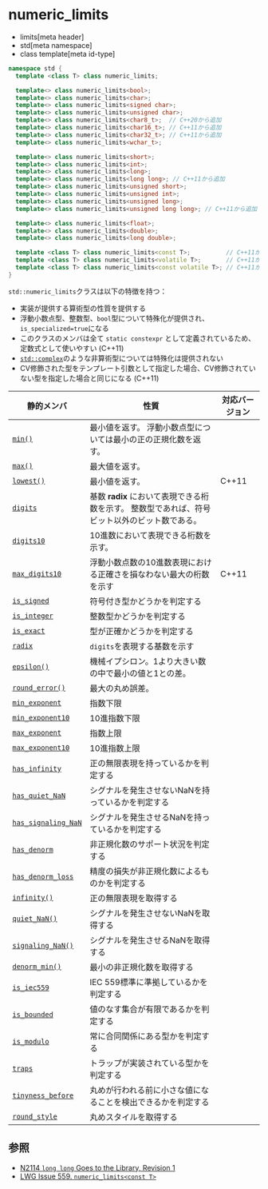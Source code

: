 # numeric_limits
* limits[meta header]
* std[meta namespace]
* class template[meta id-type]

```cpp
namespace std {
  template <class T> class numeric_limits;

  template<> class numeric_limits<bool>;
  template<> class numeric_limits<char>;
  template<> class numeric_limits<signed char>;
  template<> class numeric_limits<unsigned char>;
  template<> class numeric_limits<char8_t>;  // C++20から追加
  template<> class numeric_limits<char16_t>; // C++11から追加
  template<> class numeric_limits<char32_t>; // C++11から追加
  template<> class numeric_limits<wchar_t>;

  template<> class numeric_limits<short>;
  template<> class numeric_limits<int>;
  template<> class numeric_limits<long>;
  template<> class numeric_limits<long long>; // C++11から追加
  template<> class numeric_limits<unsigned short>;
  template<> class numeric_limits<unsigned int>;
  template<> class numeric_limits<unsigned long>;
  template<> class numeric_limits<unsigned long long>; // C++11から追加

  template<> class numeric_limits<float>;
  template<> class numeric_limits<double>;
  template<> class numeric_limits<long double>;

  template <class T> class numeric_limits<const T>;          // C++11から追加
  template <class T> class numeric_limits<volatile T>;       // C++11から追加
  template <class T> class numeric_limits<const volatile T>; // C++11から追加
}
```

`std::numeric_limits`クラスは以下の特徴を持つ：

* 実装が提供する算術型の性質を提供する
* 浮動小数点型、整数型、`bool`型について特殊化が提供され、`is_specialized=true`になる
* このクラスのメンバは全て `static constexpr` として定義されているため、定数式として使いやすい (C++11)
* [`std::complex`](/reference/complex/complex.md)のような非算術型については特殊化は提供されない
* CV修飾された型をテンプレート引数として指定した場合、CV修飾されていない型を指定した場合と同じになる (C++11)

| 静的メンバ                                                   | 性質 | 対応バージョン |
|--------------------------------------------------------------|--------------------------------------------------------|-------|
| [`min()`](numeric_limits/min.md)                           | 最小値を返す。 浮動小数点型については最小の正の正規化数を返す。 | |
| [`max()`](numeric_limits/max.md)                           | 最大値を返す。 | |
| [`lowest()`](numeric_limits/lowest.md)                     | 最小値を返す。 | C++11 |
| [`digits`](numeric_limits/digits.md)                       | 基数 **radix** において表現できる桁数を示す。 整数型であれば、符号ビット以外のビット数である。 | |
| [`digits10`](numeric_limits/digits10.md)                   | 10進数において表現できる桁数を示す。 | |
| [`max_digits10`](numeric_limits/max_digits10.md)           | 浮動小数点数の10進数表現における正確さを損なわない最大の桁数を示す | C++11 |
| [`is_signed`](numeric_limits/is_signed.md)                 | 符号付き型かどうかを判定する | |
| [`is_integer`](numeric_limits/is_integer.md)               | 整数型かどうかを判定する | |
| [`is_exact`](numeric_limits/is_exact.md)                   | 型が正確かどうかを判定する | |
| [`radix`](numeric_limits/radix.md)                         | `digits`を表現する基数を示す | |
| [`epsilon()`](numeric_limits/epsilon.md)                   | 機械イプシロン。1より大きい数の中で最小の値と1との差。 | |
| [`round_error()`](numeric_limits/round_error.md)           | 最大の丸め誤差。 | |
| [`min_exponent`](numeric_limits/min_exponent.md)           | 指数下限 | |
| [`min_exponent10`](numeric_limits/min_exponent10.md)       | 10進指数下限 | |
| [`max_exponent`](numeric_limits/max_exponent.md)           | 指数上限 | |
| [`max_exponent10`](numeric_limits/max_exponent10.md)       | 10進指数上限 | |
| [`has_infinity`](numeric_limits/has_infinity.md)           | 正の無限表現を持っているかを判定する | |
| [`has_quiet_NaN`](numeric_limits/has_quiet_nan.md)         | シグナルを発生させないNaNを持っているかを判定する | |
| [`has_signaling_NaN`](numeric_limits/has_signaling_nan.md) | シグナルを発生させるNaNを持っているかを判定する | |
| [`has_denorm`](numeric_limits/has_denorm.md)               | 非正規化数のサポート状況を判定する | |
| [`has_denorm_loss`](numeric_limits/has_denorm_loss.md)     | 精度の損失が非正規化数によるものかを判定する | |
| [`infinity()`](numeric_limits/infinity.md)                 | 正の無限表現を取得する | |
| [`quiet_NaN()`](numeric_limits/quiet_nan.md)               | シグナルを発生させないNaNを取得する | |
| [`signaling_NaN()`](numeric_limits/signaling_nan.md)       | シグナルを発生させるNaNを取得する | |
| [`denorm_min()`](numeric_limits/denorm_min.md)             | 最小の非正規化数を取得する | |
| [`is_iec559`](numeric_limits/is_iec559.md)                 | IEC 559標準に準拠しているかを判定する | |
| [`is_bounded`](numeric_limits/is_bounded.md)               | 値のなす集合が有限であるかを判定する | |
| [`is_modulo`](numeric_limits/is_modulo.md)                 | 常に合同関係にある型かを判定する | |
| [`traps`](numeric_limits/traps.md)                         | トラップが実装されている型かを判定する | |
| [`tinyness_before`](numeric_limits/tinyness_before.md)     | 丸めが行われる前に小さな値になることを検出できるかを判定する | |
| [`round_style`](numeric_limits/round_style.md)             | 丸めスタイルを取得する | |


## 参照
- [N2114 `long long` Goes to the Library, Revision 1](http://www.open-std.org/jtc1/sc22/wg21/docs/papers/2006/n2114.html)
- [LWG Issue 559. `numeric_limits<const T>`](http://www.open-std.org/jtc1/sc22/wg21/docs/lwg-defects.html#559)

